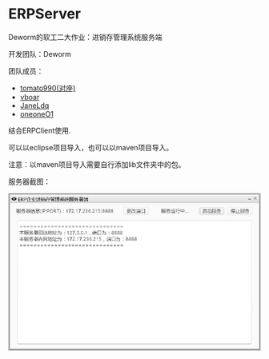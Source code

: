 # ERPServer
Deworm的软工二大作业：进销存管理系统服务端

开发团队：Deworm

团队成员：

- [tomato990(对座)](https://github.com/tomato990)
- [vboar](https://github.com/vboar)
- [JaneLdq](https://github.com/JaneLdq)
- [oneoneO1](https://github.com/oneoneO1)


结合ERPClient使用.

可以以eclipse项目导入，也可以以maven项目导入。

注意：以maven项目导入需要自行添加lib文件夹中的包。


服务器截图：

![服务器界面](introduction/index.jpg)
